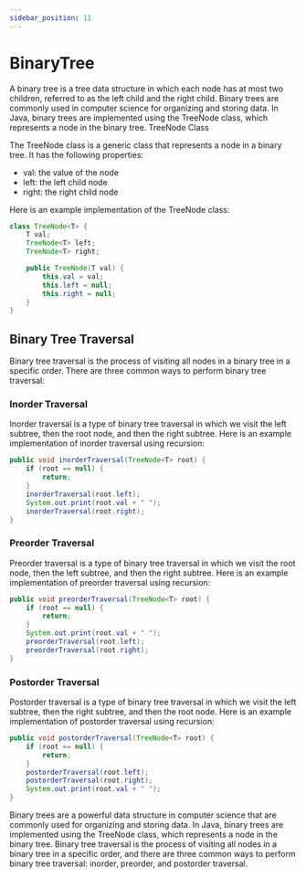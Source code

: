 ```yaml
---
sidebar_position: 11
---
```


# BinaryTree

A binary tree is a tree data structure in which each node has at most two children, referred to as the left child and the right child. Binary trees are commonly used in computer science for organizing and storing data. In Java, binary trees are implemented using the TreeNode class, which represents a node in the binary tree.
TreeNode Class

The TreeNode class is a generic class that represents a node in a binary tree. It has the following properties:

- val: the value of the node
- left: the left child node
- right: the right child node

Here is an example implementation of the TreeNode class:

```java
class TreeNode<T> {
    T val;
    TreeNode<T> left;
    TreeNode<T> right;

    public TreeNode(T val) {
        this.val = val;
        this.left = null;
        this.right = null;
    }
}
```

## Binary Tree Traversal

Binary tree traversal is the process of visiting all nodes in a binary tree in a specific order. There are three common ways to perform binary tree traversal:

### Inorder Traversal

Inorder traversal is a type of binary tree traversal in which we visit the left subtree, then the root node, and then the right subtree. Here is an example implementation of inorder traversal using recursion:

```java
public void inorderTraversal(TreeNode<T> root) {
    if (root == null) {
        return;
    }
    inorderTraversal(root.left);
    System.out.print(root.val + " ");
    inorderTraversal(root.right);
}
```

### Preorder Traversal

Preorder traversal is a type of binary tree traversal in which we visit the root node, then the left subtree, and then the right subtree. Here is an example implementation of preorder traversal using recursion:

```java
public void preorderTraversal(TreeNode<T> root) {
    if (root == null) {
        return;
    }
    System.out.print(root.val + " ");
    preorderTraversal(root.left);
    preorderTraversal(root.right);
}
```

### Postorder Traversal

Postorder traversal is a type of binary tree traversal in which we visit the left subtree, then the right subtree, and then the root node. Here is an example implementation of postorder traversal using recursion:

```java
public void postorderTraversal(TreeNode<T> root) {
    if (root == null) {
        return;
    }
    postorderTraversal(root.left);
    postorderTraversal(root.right);
    System.out.print(root.val + " ");
}
```

Binary trees are a powerful data structure in computer science that are commonly used for organizing and storing data. In Java, binary trees are implemented using the TreeNode class, which represents a node in the binary tree. Binary tree traversal is the process of visiting all nodes in a binary tree in a specific order, and there are three common ways to perform binary tree traversal: inorder, preorder, and postorder traversal.